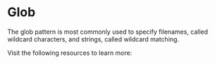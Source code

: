 # Glob

The glob pattern is most commonly used to specify filenames, called wildcard characters, and strings, called wildcard matching.

Visit the following resources to learn more: